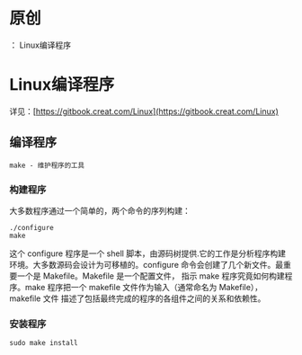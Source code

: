 # 原创
：  Linux编译程序

# Linux编译程序

详见：[https://gitbook.creat.com/Linux](https://gitbook.creat.com/Linux)

## 编译程序

```
make - 维护程序的工具

```

### 构建程序

大多数程序通过一个简单的，两个命令的序列构建：

```
./configure
make

```

这个 configure 程序是一个 shell 脚本，由源码树提供.它的工作是分析程序构建环境。大多数源码会设计为可移植的。configure 命令会创建了几个新文件。最重要一个是 Makefile。Makefile 是一个配置文件， 指示 make 程序究竟如何构建程序。make 程序把一个 makefile 文件作为输入（通常命名为 Makefile），makefile 文件 描述了包括最终完成的程序的各组件之间的关系和依赖性。

### 安装程序

```
sudo make install

```
